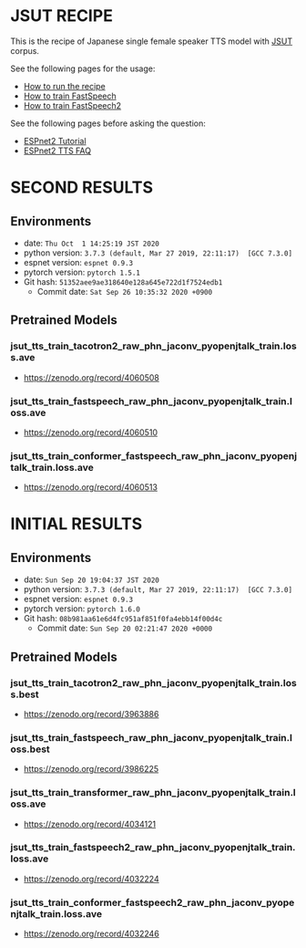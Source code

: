 # JSUT RECIPE

This is the recipe of Japanese single female speaker TTS model with [JSUT](https://sites.google.com/site/shinnosuketakamichi/publication/jsut) corpus.

See the following pages for the usage:
- [How to run the recipe](../../TEMPLATE/tts1/README.md#how-to-run)
- [How to train FastSpeech](../../TEMPLATE/tts1/README.md#fastspeech-training)
- [How to train FastSpeech2](../../TEMPLATE/tts1/README.md#fastspeech2-training)

See the following pages before asking the question:
- [ESPnet2 Tutorial](https://espnet.github.io/espnet/espnet2_tutorial.html)
- [ESPnet2 TTS FAQ](../../TEMPLATE/tts1/README.md#faq)


# SECOND RESULTS

## Environments
- date: `Thu Oct  1 14:25:19 JST 2020`
- python version: `3.7.3 (default, Mar 27 2019, 22:11:17)  [GCC 7.3.0]`
- espnet version: `espnet 0.9.3`
- pytorch version: `pytorch 1.5.1`
- Git hash: `51352aee9ae318640e128a645e722d1f7524edb1`
  - Commit date: `Sat Sep 26 10:35:32 2020 +0900`

## Pretrained Models

### jsut_tts_train_tacotron2_raw_phn_jaconv_pyopenjtalk_train.loss.ave
- https://zenodo.org/record/4060508

### jsut_tts_train_fastspeech_raw_phn_jaconv_pyopenjtalk_train.loss.ave
- https://zenodo.org/record/4060510

### jsut_tts_train_conformer_fastspeech_raw_phn_jaconv_pyopenjtalk_train.loss.ave
- https://zenodo.org/record/4060513


# INITIAL RESULTS

## Environments

- date: `Sun Sep 20 19:04:37 JST 2020`
- python version: `3.7.3 (default, Mar 27 2019, 22:11:17)  [GCC 7.3.0]`
- espnet version: `espnet 0.9.3`
- pytorch version: `pytorch 1.6.0`
- Git hash: `08b981aa61e6d4fc951af851f0fa4ebb14f00d4c`
  - Commit date: `Sun Sep 20 02:21:47 2020 +0000`

## Pretrained Models

### jsut_tts_train_tacotron2_raw_phn_jaconv_pyopenjtalk_train.loss.best
- https://zenodo.org/record/3963886

### jsut_tts_train_fastspeech_raw_phn_jaconv_pyopenjtalk_train.loss.best
- https://zenodo.org/record/3986225

### jsut_tts_train_transformer_raw_phn_jaconv_pyopenjtalk_train.loss.ave
- https://zenodo.org/record/4034121

### jsut_tts_train_fastspeech2_raw_phn_jaconv_pyopenjtalk_train.loss.ave
- https://zenodo.org/record/4032224

### jsut_tts_train_conformer_fastspeech2_raw_phn_jaconv_pyopenjtalk_train.loss.ave
- https://zenodo.org/record/4032246
